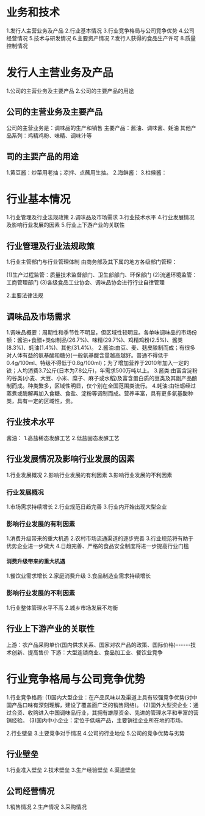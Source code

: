 # 业务和技术
1.发行人主营业务及产品
2.行业基本情况
3.行业竞争格局与公司竞争优势
4.公司经营情况
5.技术与研发情况
6.主要资产情况
7.发行人获得的食品生产许可
8.质量控制情况

# 发行人主营业务及产品
1.公司的主营业务及主要产品
2.公司的主要产品的用途

## 公司的主营业务及主要产品
公司的主营业务是：调味品的生产和销售
主要产品：酱油、调味酱、蚝油
其他产品系列：鸡精鸡粉、味精、调味汁等

## 司的主要产品的用途
1.黄豆酱：炒菜用老抽；凉拌、点蘸用生抽。
2.海鲜酱：
3.柱候酱：

# 行业基本情况
1.行业管理及行业法规政策
2.调味品及市场需求
3.行业技术水平
4.行业发展情况及影响行业发展的因素
5.行业上下游产业的关联性

## 行业管理及行业法规政策
1.行业主管部门与行业管理体制
  由商务部及其下属的地方各级部门管理：

  (1)生产过程监管：质量技术监督部门、卫生部部门、环保部门
  (2)流通环境监管：工商管理部门
  (3)各级食品工业协会、调味品协会进行行业自律管理

2.主要法律法规

## 调味品及市场需求
1.调味品概要：周期性和季节性不明显，但区域性较明显。各单味调味品的市场份额：酱油+食醋+类似制品(26.7%)、味精(29.7%)、鸡精鸡粉(2.5%)、酱类(8.3%)、蚝油(1.4%)、其他(31.4%)。
2.酱油:由豆、麦、麸皮酿制而成；有很多对人体有益的氨基酸和糖分(一般氨基酸含量越高越好。普通不得低于0.4g/100ml、特级不得低于0.8g/100ml)；为了增加营养于2010年加入一定的铁；人均消费3.7公斤(日本为7.8公斤)，年需求500万吨以上。
3.酱类:由富含淀粉的谷类(小麦、大豆、小米、糜子、麻子或水稻)及富含蛋白质的豆类及其副产品酿制而成。种类繁多，区域性明显，仅个别在全国范围类流行。
4.蚝油:由牡蛎经过蒸煮或酶解再加入食糖、食盐、淀粉等调制而成。营养丰富，具有更多氨基酸种类，具有一定的区域性，贵。

## 行业技术水平
酱油：
1.高盐稀态发酵工艺
2.低盐固态发酵工艺

## 行业发展情况及影响行业发展的因素
1.行业发展概况
2.影响行业发展的有利因素
3.影响行业发展的不利因素

### 行业发展概况
1.市场需求持续增长
2.行业规范日趋完善
3.行业内开始出现大型企业

### 影响行业发展的有利因素
1.消费升级带来的重大机遇
2.农村市场流通渠道的逐步完善
3.行业规范将有助于优势企业进一步做大
4.日趋完善、严格的食品安全制度将进一步提高行业门槛
#### 消费升级带来的重大机遇
1.餐饮业需求增长
2.家庭消费升级
3.食品制造业需求持续增长

### 影响行业发展的不利因素
1.行业整体管理水平不高
2.城乡市场发展不均衡

## 行业上下游产业的关联性
上游：农产品采购单价(国内供求关系、国家对农产品的政策、国际价格)------技术创新、提高售价
下游：大型连锁商业、食品加工业、餐饮业竞争

# 行业竞争格局与公司竞争优势
1.行业竞争格局:
  (1)国内大型企业：在产品风味以及渠道上具有较强竞争优势(对中国产品口味有深刻理解，建设了覆盖面广泛的销售网络)。
  (2)国外大型资企业：通过合资、收购进入中国调味品行业，其拥有雄厚资金、先进的管理水平和丰富的营销经验。
  (3)国内中小企业：定位于低端产品，主要销往企业所在地的市场。
  
2.行业壁垒
3.主要竞争对手情况
4.公司的行业地位
5.公司的竞争优势与劣势

## 行业壁垒
1.行业准入壁垒
2.技术壁垒
3.生产经验壁垒
4.渠道壁垒

## 公司经营情况
1.销售情况
2.生产情况
3.采购情况